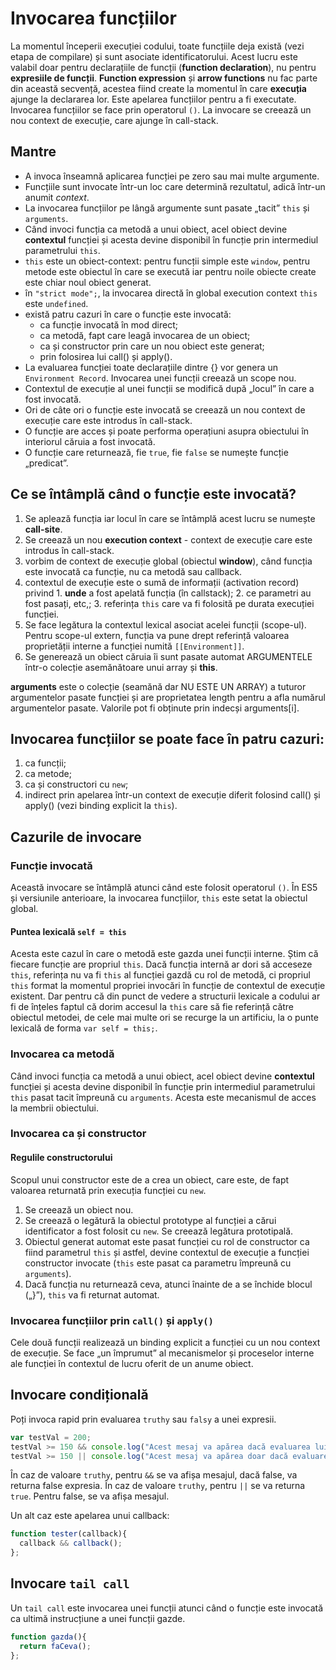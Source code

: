 # Invocarea funcțiilor

La momentul începerii execuției codului, toate funcțiile deja există (vezi etapa de compilare) și sunt asociate identificatorului. Acest lucru este valabil doar pentru declarațiile de funcții (**function declaration**), nu pentru **expresiile de funcții**. **Function expression** și **arrow functions** nu fac parte din această secvență, acestea fiind create la momentul în care **execuția** ajunge la declararea lor.
Este apelarea funcțiilor pentru a fi executate.
Invocarea funcțiilor se face prin operatorul `()`.
La invocare se creează un nou context de execuție, care ajunge în call-stack.

## Mantre

- A invoca înseamnă aplicarea funcției pe zero sau mai multe argumente.
- Funcțiile sunt invocate într-un loc care determină rezultatul, adică într-un anumit *context*.
- La invocarea funcțiilor pe lângă argumente sunt pasate „tacit” `this` și `arguments`.
- Când invoci funcția ca metodă a unui obiect, acel obiect devine **contextul** funcției și acesta devine disponibil în funcție prin intermediul parametrului `this`.
- `this` este un obiect-context: pentru funcții simple este `window`, pentru metode este obiectul în care se execută iar pentru noile obiecte create este chiar noul obiect generat.
- în `"strict mode";`, la invocarea directă în global execution context `this` este `undefined`.
- există patru cazuri în care o funcție este invocată:
  - ca funcție invocată în mod direct;
  - ca metodă, fapt care leagă invocarea de un obiect;
  - ca și constructor prin care un nou obiect este generat;
  - prin folosirea lui call() și apply().
- La evaluarea funcției toate declarațiile dintre {} vor genera un `Environment Record`. Invocarea unei funcții creează un scope nou.
- Contextul de execuție al unei funcții se modifică după „locul” în care a fost invocată.
- Ori de câte ori o funcție este invocată se creează un nou context de execuție care este introdus în call-stack.
- O funcție are acces și poate performa operațiuni asupra obiectului în interiorul căruia a fost invocată.
- O funcție care returnează, fie `true`, fie `false` se numește funcție „predicat”.

## Ce se întâmplă când o funcție este invocată?

1. Se aplează funcția iar locul în care se întâmplă acest lucru se numește **call-site**.
2. Se creează un nou **execution context** - context de execuție care este introdus în call-stack.
  1. vorbim de context de execuție global (obiectul **window**), când funcția este invocată ca funcție, nu ca metodă sau callback.
  2. contextul de execuție este o sumă de informații (activation record) privind
    1. **unde** a fost apelată funcția (în callstack);
    2. ce parametri au fost pasați, etc,;
    3. referința `this` care va fi folosită pe durata execuției funcției.
3. Se face legătura la contextul lexical asociat acelei funcții (scope-ul). Pentru scope-ul extern, funcția va pune drept referință valoarea proprietății interne a funcției numită `[[Environment]]`.
3. Se generează un obiect căruia îi sunt pasate automat ARGUMENTELE într-o colecție asemănătoare unui array și **this**.

**arguments** este o colecție (seamănă dar NU ESTE UN ARRAY) a tuturor argumentelor pasate funcției și are proprietatea length pentru a afla numărul argumentelor pasate. Valorile pot fi obținute prin indecși arguments[i].

## Invocarea funcțiilor se poate face în patru cazuri:

1. ca funcții;
2. ca metode;
3. ca și constructori cu `new`;
4. indirect prin apelarea într-un context de execuție diferit folosind call() și apply() (vezi binding explicit la `this`).

## Cazurile de invocare

### Funcție invocată

Această invocare se întâmplă atunci când este folosit operatorul `()`. În ES5 și versiunile anterioare, la invocarea funcțiilor, `this` este setat la obiectul global.

#### Puntea lexicală `self = this`

Acesta este cazul în care o metodă este gazda unei funcții interne. Știm că fiecare funcție are propriul `this`. Dacă funcția internă ar dori să acceseze `this`, referința nu va fi `this` al funcției gazdă cu rol de metodă, ci propriul `this` format la momentul propriei invocări în funcție de contextul de execuție existent.
Dar pentru că din punct de vedere a structurii lexicale a codului ar fi de înțeles faptul că dorim accesul la `this` care să fie referință către obiectul metodei, de cele mai multe ori se recurge la un artificiu, la o punte lexicală de forma `var self = this;`.

### Invocarea ca metodă

Când invoci funcția ca metodă a unui obiect, acel obiect devine **contextul** funcției și acesta devine disponibil în funcție prin intermediul parametrului `this` pasat tacit împreună cu `arguments`. Acesta este mecanismul de acces la membrii obiectului.

### Invocarea ca și constructor

#### Regulile constructorului

Scopul unui constructor este de a crea un obiect, care este, de fapt valoarea returnată prin execuția funcției cu `new`.

1. Se creează un obiect nou.
2. Se creează o legătură la obiectul prototype al funcției a cărui identificator a fost folosit cu `new`. Se creează legătura prototipală.
3. Obiectul generat automat este pasat funcției cu rol de constructor ca fiind parametrul `this` și astfel, devine contextul de execuție a funcției constructor invocate (`this` este pasat ca parametru împreună cu `arguments`).
4. Dacă funcția nu returnează ceva, atunci înainte de a se închide blocul („}”), `this` va fi returnat automat.

### Invocarea funcțiilor prin `call()` și `apply()`

Cele două funcții realizează un binding explicit a funcției cu un nou context de execuție. Se face „un împrumut” al mecanismelor și proceselor interne ale funcției în contextul de lucru oferit de un anume obiect.

## Invocare condițională

Poți invoca rapid prin evaluarea `truthy` sau `falsy` a unei expresii.

```js
var testVal = 200;
testVal >= 150 && console.log("Acest mesaj va apărea dacă evaluarea lui testVal este truthy");            // Acest mesaj va apărea dacă evaluarea lui testVal este truthy
testVal >= 150 || console.log("Acest mesaj va apărea doar dacă evaluarea din left-hand-side este true");  // true
```

În caz de valoare `truthy`, pentru `&&` se va afișa mesajul, dacă false, va returna false expresia.
În caz de valoare `truthy`, pentru `||` se va returna `true`. Pentru false, se va afișa mesajul.

Un alt caz este apelarea unui callback:

```js
function tester(callback){
  callback && callback();
};
```

## Invocare `tail call`

Un `tail call` este invocarea unei funcții atunci când o funcție este invocată ca ultimă instrucțiune a unei funcții gazde.

```javascript
function gazda(){
  return faCeva();
};
```
